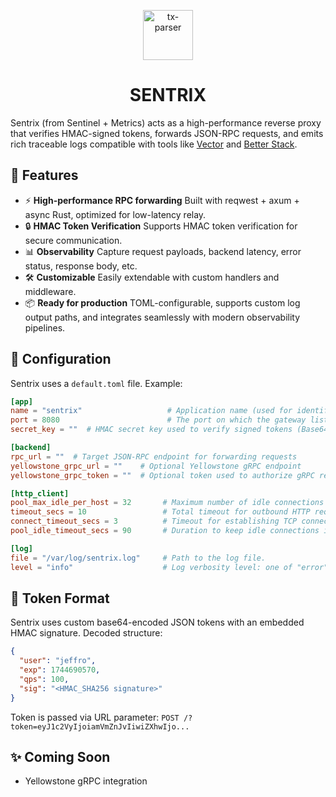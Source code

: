<p align="center">
<img src="https://cdn3.iconfinder.com/data/icons/minecraft-icons/512/enderman.png" alt="tx-parser" width="80">
</p>
<h1 align="center">SENTRIX</h1>

Sentrix (from Sentinel + Metrics) acts as a high-performance reverse proxy that verifies HMAC-signed tokens, 
forwards JSON-RPC requests, and emits rich traceable logs compatible with tools like [Vector](https://vector.dev/) and [Better Stack](https://betterstack.com/).

## 🚀 Features
- ⚡️ **High-performance RPC forwarding** Built with reqwest + axum + async Rust, optimized for low-latency relay.
- 🔒 **HMAC Token Verification** Supports HMAC token verification for secure communication.
- 📊 **Observability** Capture request payloads, backend latency, error status, response body, etc.
- 🛠️ **Customizable** Easily extendable with custom handlers and middleware.
- 📦 **Ready for production** TOML-configurable, supports custom log output paths, and integrates seamlessly with modern observability pipelines.

## 🔧 Configuration
Sentrix uses a `default.toml` file. Example:

```toml
[app]
name = "sentrix"                   # Application name (used for identification and logging)
port = 8080                        # The port on which the gateway listens for incoming requests
secret_key = ""  # HMAC secret key used to verify signed tokens (Base64-encoded)

[backend]
rpc_url = ""  # Target JSON-RPC endpoint for forwarding requests
yellowstone_grpc_url = ""    # Optional Yellowstone gRPC endpoint
yellowstone_grpc_token = ""  # Optional token used to authorize gRPC requests

[http_client]
pool_max_idle_per_host = 32       # Maximum number of idle connections kept alive per host
timeout_secs = 10                 # Total timeout for outbound HTTP requests (in seconds)
connect_timeout_secs = 3          # Timeout for establishing TCP connection (in seconds)
pool_idle_timeout_secs = 90       # Duration to keep idle connections in the pool (in seconds)

[log]
file = "/var/log/sentrix.log"     # Path to the log file.
level = "info"                    # Log verbosity level: one of "error", "warn", "info", "debug", or "trace"
```

## 🔑 Token Format
Sentrix uses custom base64-encoded JSON tokens with an embedded HMAC signature.
Decoded structure:
```json
{
  "user": "jeffro",
  "exp": 1744690570,
  "qps": 100,
  "sig": "<HMAC_SHA256 signature>"
}
```
Token is passed via URL parameter:
`POST /?token=eyJ1c2VyIjoiamVmZnJvIiwiZXhwIjo...`

## ✨ Coming Soon
- Yellowstone gRPC integration